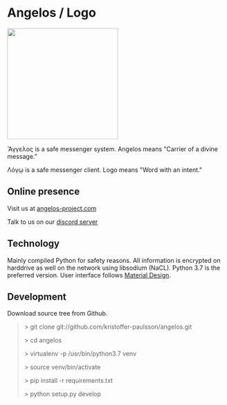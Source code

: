 # Angelos / Logo

<img height="256" src="https://angelos-project.com/images/angelos.png"/>

Ἄγγελος is a safe messenger system. Angelos means "Carrier of a divine message."

Λόγῳ is a safe messenger client. Logo means "Word with an intent."

## Online presence

Visit us at [angelos-project.com](https://angelos-project.com)

Talk to us on our [discord server](https://discord.gg/TPx65rT)

## Technology

Mainly compiled Python for safety reasons.
All information is encrypted on harddrive as well on the network using libsodium (NaCL).
Python 3.7 is the preferred version.
User interface follows [Material Design](https://material.io).

## Development
Download source tree from Github.
> &gt; git clone git://github.com/kristoffer-paulsson/angelos.git
> 
> &gt; cd angelos
> 
> &gt; virtualenv -p /usr/bin/python3.7 venv
> 
> &gt; source venv/bin/activate
> 
> &gt; pip install -r requirements.txt
> 
> &gt; python setup.py develop


